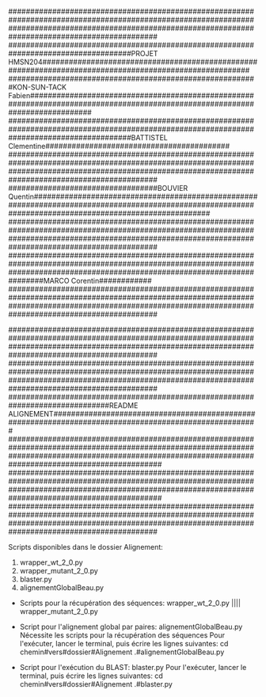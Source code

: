 ##########################################################################################################################################################################################################
####################################################################################PROJET HMSN204########################################################################################################
#########################################################KON-SUN-TACK Fabien##############################################################################################################################
 ############################################################################################################################################BATTISTEL Clementine##########################################
 ##########################################################################################################################################################################################################
 ##################################BOUVIER Quentin#########################################################################################################################################################
 ##########################################################################################################################################################################################################
 ################################################################################################################################################################################MARCO Corentin############
 ##########################################################################################################################################################################################################



##########################################################################################################################################################################################################
##########################################################################################################################################################################################################
###############################################################################README ALIGNEMENT#######################################################################################################
###########################################################################################################################################################################################################
###########################################################################################################################################################################################################
##########################################################################################################################################################################################################


Scripts disponibles dans le dossier Alignement:
1. wrapper_wt_2_0.py
1. wrapper_mutant_2_0.py
1. blaster.py
1. alignementGlobalBeau.py

- Scripts pour la récupération des séquences: wrapper_wt_2_0.py |||| wrapper_mutant_2_0.py


- Script pour l'alignement global par paires: alignementGlobalBeau.py
	Nécessite les scripts pour la récupération des séquences
	Pour l'exécuter, lancer le terminal, puis écrire les lignes suivantes:
	cd chemin#vers#dossier#Alignement
	.#alignementGlobalBeau.py

- Script pour l'exécution du BLAST: blaster.py
	Pour l'exécuter, lancer le terminal, puis écrire les lignes suivantes:
	cd chemin#vers#dossier#Alignement
	.#blaster.py
